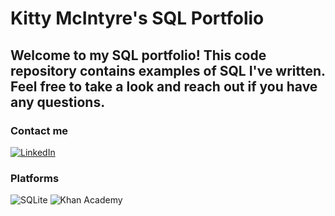 # Kitty McIntyre's SQL Portfolio

## Welcome to my SQL portfolio! This code repository contains examples of SQL I've written. Feel free to take a look and reach out if you have any questions. 

### Contact me

[![LinkedIn](https://img.shields.io/badge/linkedin-%230077B5.svg?style=for-the-badge&logo=linkedin&logoColor=white)](https://www.linkedin.com/in/kitty-mcintyre/)

### Platforms

![SQLite](https://img.shields.io/badge/sqlite-%2307405e.svg?style=for-the-badge&logo=sqlite&logoColor=white) ![Khan Academy](https://img.shields.io/badge/KhanAcademy-%2314BF96.svg?style=for-the-badge&logo=KhanAcademy&logoColor=white) 



